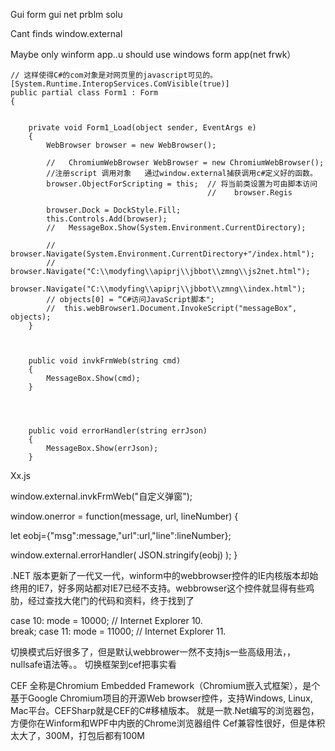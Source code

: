Gui form gui net prblm solu


Cant finds window.external


Maybe only winform app..u should use windows form app(net frwk）







    // 这样使得C#的com对象是对网页里的javascript可见的。
    [System.Runtime.InteropServices.ComVisible(true)]
    public partial class Form1 : Form
    {
       

        private void Form1_Load(object sender, EventArgs e)
        {
            WebBrowser browser = new WebBrowser();

            //   ChromiumWebBrowser WebBrowser = new ChromiumWebBrowser();
            //注册script 调用对象   通过window.external捕获调用c#定义好的函数。
            browser.ObjectForScripting = this;  // 将当前类设置为可由脚本访问
                                                //    browser.Regis

            browser.Dock = DockStyle.Fill;
            this.Controls.Add(browser);
            //   MessageBox.Show(System.Environment.CurrentDirectory);

            //  browser.Navigate(System.Environment.CurrentDirectory+"/index.html");
            //   browser.Navigate("C:\\modyfing\\apiprj\\jbbot\\zmng\\js2net.html");
            browser.Navigate("C:\\modyfing\\apiprj\\jbbot\\zmng\\index.html");
            // objects[0] = “C#访问JavaScript脚本";
            //	this.webBrowser1.Document.InvokeScript("messageBox", objects);
        }



        public void invkFrmWeb(string cmd)
        {
            MessageBox.Show(cmd);
        }




        public void errorHandler(string errJson)
        {
            MessageBox.Show(errJson);
        }
Xx.js

window.external.invkFrmWeb("自定义弹窗");


window.onerror = function(message, url, lineNumber)
{


   let eobj={"msg":message,"url":url,"line":lineNumber};

   window.external.errorHandler( JSON.stringify(eobj) );
}



.NET 版本更新了一代又一代，winform中的webbrowser控件的IE内核版本却始终用的IE7，好多网站都对IE7已经不支持。webbrowser这个控件就显得有些鸡肋，经过查找大佬门的代码和资料，终于找到了


  case 10:
                    mode = 10000; // Internet Explorer 10.  
                    break;
                case 11:
                    mode = 11000; // Internet Explorer 11.


切换模式后好很多了，但是默认webbrower一然不支持js一些高级用法，，nullsafe语法等。。
切换框架到cef把事实看

CEF 全称是Chromium Embedded Framework（Chromium嵌入式框架），是个基于Google Chromium项目的开源Web browser控件，支持Windows, Linux, Mac平台。CEFSharp就是CEF的C#移植版本。
就是一款.Net编写的浏览器包，方便你在Winform和WPF中内嵌的Chrome浏览器组件
Cef兼容性很好，但是体积太大了，300M，打包后都有100M

